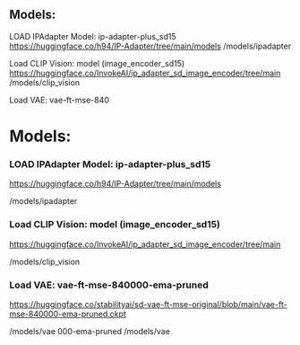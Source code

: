 
## Models:

LOAD IPAdapter Model: ip-adapter-plus_sd15
https://huggingface.co/h94/IP-Adapter/tree/main/models
/models/ipadapter

Load CLIP Vision: model (image_encoder_sd15)
https://huggingface.co/InvokeAI/ip_adapter_sd_image_encoder/tree/main
/models/clip_vision

Load VAE: vae-ft-mse-840
# Models:

### LOAD IPAdapter Model: ip-adapter-plus_sd15
https://huggingface.co/h94/IP-Adapter/tree/main/models

/models/ipadapter

### Load CLIP Vision: model (image_encoder_sd15)
https://huggingface.co/InvokeAI/ip_adapter_sd_image_encoder/tree/main

/models/clip_vision

### Load VAE: vae-ft-mse-840000-ema-pruned
https://huggingface.co/stabilityai/sd-vae-ft-mse-original/blob/main/vae-ft-mse-840000-ema-pruned.ckpt

/models/vae
000-ema-pruned
/models/vae
